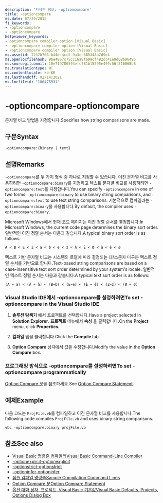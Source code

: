```yaml
---
description: '자세한 정보: -optioncompare'
title: -optioncompare
ms.date: 07/20/2015
f1_keywords:
- /optioncompare
- -optioncompare
helpviewer_keywords:
- optioncompare compiler option [Visual Basic]
- -optioncompare compiler option [Visual Basic]
- /optioncompare compiler option [Visual Basic]
ms.assetid: 7237b766-b44d-4cc5-9a3c-885348a7d9e4
ms.openlocfilehash: 9be4867c75cc16a8f699cf492dc41e9d08b96495
ms.sourcegitcommit: 10e719780594efc781b15295e499c66f316068b8
ms.translationtype: HT
ms.contentlocale: ko-KR
ms.lasthandoff: 02/14/2021
ms.locfileid: "100475931"
---
```

# <a name="-optioncompare"></a><span data-ttu-id="f096b-103">-optioncompare</span><span class="sxs-lookup"><span data-stu-id="f096b-103">-optioncompare</span></span>

<span data-ttu-id="f096b-104">문자열 비교 방법을 지정합니다.</span><span class="sxs-lookup"><span data-stu-id="f096b-104">Specifies how string comparisons are made.</span></span>

## <a name="syntax"></a><span data-ttu-id="f096b-105">구문</span><span class="sxs-lookup"><span data-stu-id="f096b-105">Syntax</span></span>

```console
-optioncompare:{binary | text}
```

## <a name="remarks"></a><span data-ttu-id="f096b-106">설명</span><span class="sxs-lookup"><span data-stu-id="f096b-106">Remarks</span></span>

<span data-ttu-id="f096b-107">`-optioncompare`를 두 가지 형식 중 하나로 지정할 수 있습니다. 이진 문자열 비교를 사용하려면 `-optioncompare:binary`를 지정하고 텍스트 문자열 비교를 사용하려면 `-optioncompare:text`를 지정합니다.</span><span class="sxs-lookup"><span data-stu-id="f096b-107">You can specify `-optioncompare` in one of two forms: `-optioncompare:binary` to use binary string comparisons, and `-optioncompare:text` to use text string comparisons.</span></span> <span data-ttu-id="f096b-108">기본적으로 컴파일러는 `-optioncompare:binary`를 사용합니다.</span><span class="sxs-lookup"><span data-stu-id="f096b-108">By default, the compiler uses `-optioncompare:binary`.</span></span>

<span data-ttu-id="f096b-109">Microsoft Windows에서 현재 코드 페이지는 이진 정렬 순서를 결정합니다.</span><span class="sxs-lookup"><span data-stu-id="f096b-109">In Microsoft Windows, the current code page determines the binary sort order.</span></span> <span data-ttu-id="f096b-110">일반적인 이진 정렬 순서는 다음과 같습니다.</span><span class="sxs-lookup"><span data-stu-id="f096b-110">A typical binary sort order is as follows:</span></span>

`A < B < E < Z < a < b < e < z < À < Ê < Ø < à < ê < ø`

<span data-ttu-id="f096b-111">텍스트 기반 문자열 비교는 시스템의 로캘에 따라 결정되는 대/소문자 미구분 텍스트 정렬 순서를 기반으로 합니다.</span><span class="sxs-lookup"><span data-stu-id="f096b-111">Text-based string comparisons are based on a case-insensitive text sort order determined by your system's locale.</span></span> <span data-ttu-id="f096b-112">일반적인 텍스트 정렬 순서는 다음과 같습니다.</span><span class="sxs-lookup"><span data-stu-id="f096b-112">A typical text sort order is as follows:</span></span>

`(A = a) < (À = à) < (B=b) < (E=e) < (Ê = ê) < (Z=z) < (Ø = ø)`

### <a name="to-set--optioncompare-in-the-visual-studio-ide"></a><span data-ttu-id="f096b-113">Visual Studio IDE에서 -optioncompare를 설정하려면</span><span class="sxs-lookup"><span data-stu-id="f096b-113">To set -optioncompare in the Visual Studio IDE</span></span>

1. <span data-ttu-id="f096b-114">**솔루션 탐색기** 에서 프로젝트를 선택합니다.</span><span class="sxs-lookup"><span data-stu-id="f096b-114">Have a project selected in **Solution Explorer**.</span></span> <span data-ttu-id="f096b-115">**프로젝트** 메뉴에서 **속성** 을 클릭합니다.</span><span class="sxs-lookup"><span data-stu-id="f096b-115">On the **Project** menu, click **Properties**.</span></span>

2. <span data-ttu-id="f096b-116">**컴파일** 탭을 클릭합니다.</span><span class="sxs-lookup"><span data-stu-id="f096b-116">Click the **Compile** tab.</span></span>

3. <span data-ttu-id="f096b-117">**Option Compare** 상자에서 값을 수정합니다.</span><span class="sxs-lookup"><span data-stu-id="f096b-117">Modify the value in the **Option Compare** box.</span></span>

### <a name="to-set--optioncompare-programmatically"></a><span data-ttu-id="f096b-118">프로그래밍 방식으로 -optioncompare를 설정하려면</span><span class="sxs-lookup"><span data-stu-id="f096b-118">To set -optioncompare programmatically</span></span>

<span data-ttu-id="f096b-119">[Option Compare 문](../../language-reference/statements/option-compare-statement.md)을 참조하세요.</span><span class="sxs-lookup"><span data-stu-id="f096b-119">See [Option Compare Statement](../../language-reference/statements/option-compare-statement.md).</span></span>

## <a name="example"></a><span data-ttu-id="f096b-120">예제</span><span class="sxs-lookup"><span data-stu-id="f096b-120">Example</span></span>

<span data-ttu-id="f096b-121">다음 코드는 `ProjFile.vb`를 컴파일하고 이진 문자열 비교를 사용합니다.</span><span class="sxs-lookup"><span data-stu-id="f096b-121">The following code compiles `ProjFile.vb` and uses binary string comparisons.</span></span>

```console
vbc -optioncompare:binary projFile.vb
```

## <a name="see-also"></a><span data-ttu-id="f096b-122">참조</span><span class="sxs-lookup"><span data-stu-id="f096b-122">See also</span></span>

- [<span data-ttu-id="f096b-123">Visual Basic 명령줄 컴파일러</span><span class="sxs-lookup"><span data-stu-id="f096b-123">Visual Basic Command-Line Compiler</span></span>](index.md)
- [<span data-ttu-id="f096b-124">-optionexplicit</span><span class="sxs-lookup"><span data-stu-id="f096b-124">-optionexplicit</span></span>](optionexplicit.md)
- [<span data-ttu-id="f096b-125">-optionstrict</span><span class="sxs-lookup"><span data-stu-id="f096b-125">-optionstrict</span></span>](optionstrict.md)
- [<span data-ttu-id="f096b-126">-optioninfer</span><span class="sxs-lookup"><span data-stu-id="f096b-126">-optioninfer</span></span>](optioninfer.md)
- [<span data-ttu-id="f096b-127">샘플 컴파일 명령줄</span><span class="sxs-lookup"><span data-stu-id="f096b-127">Sample Compilation Command Lines</span></span>](sample-compilation-command-lines.md)
- [<span data-ttu-id="f096b-128">Option Compare 문</span><span class="sxs-lookup"><span data-stu-id="f096b-128">Option Compare Statement</span></span>](../../language-reference/statements/option-compare-statement.md)
- [<span data-ttu-id="f096b-129">옵션 대화 상자, 프로젝트, Visual Basic 기본값</span><span class="sxs-lookup"><span data-stu-id="f096b-129">Visual Basic Defaults, Projects, Options Dialog Box</span></span>](/visualstudio/ide/reference/visual-basic-defaults-projects-options-dialog-box)
